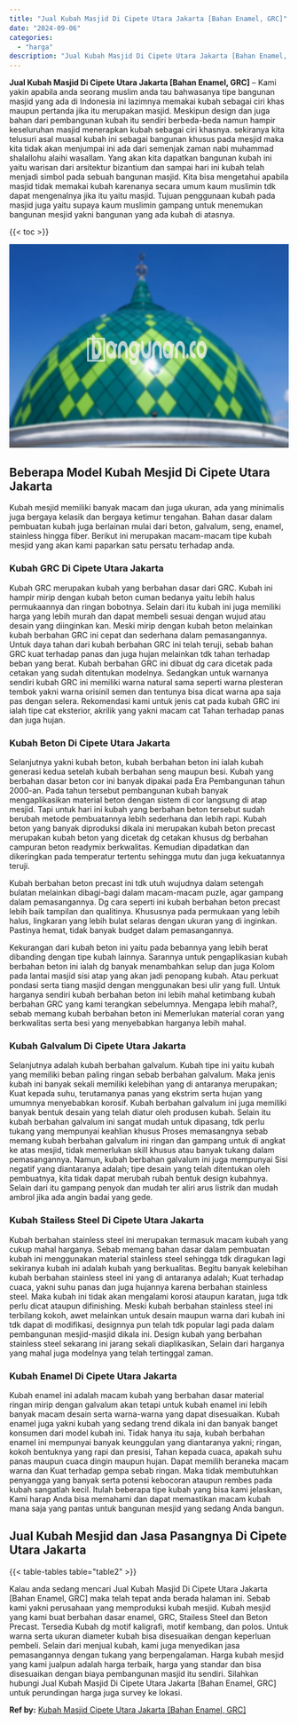 ```yaml
---
title: "Jual Kubah Masjid Di Cipete Utara Jakarta [Bahan Enamel, GRC]"
date: "2024-09-06"
categories: 
  - "harga"
description: "Jual Kubah Masjid Di Cipete Utara Jakarta [Bahan Enamel, GRC]. Kalau anda sedang mencari Jual Kubah Masjid Di Cipete Utara Jakarta [Bahan Enamel, GRC] maka..."
---
```


**Jual Kubah Masjid Di Cipete Utara Jakarta \[Bahan Enamel, GRC\]** – Kami yakin apabila anda seorang muslim anda tau bahwasanya tipe bangunan masjid yang ada di Indonesia ini lazimnya memakai kubah sebagai ciri khas maupun pertanda jika itu merupakan masjid. Meskipun design dan juga bahan dari pembangunan kubah itu sendiri berbeda-beda namun hampir keseluruhan masjid menerapkan kubah sebagai ciri khasnya. sekiranya kita telusuri asal muasal kubah ini sebagai bangunan khusus pada mesjid maka kita tidak akan menjumpai ini ada dari semenjak zaman nabi muhammad shalallohu alaihi wasallam. Yang akan kita dapatkan bangunan kubah ini yaitu warisan dari arsitektur bizantium dan sampai hari ini kubah telah menjadi simbol pada sebuah bangunan masjid. Kita bisa mengetahui apabila masjid tidak memakai kubah karenanya secara umum kaum muslimin tdk dapat mengenalnya jika itu yaitu masjid. Tujuan penggunaan kubah pada masjid juga yaitu supaya kaum muslimin gampang untuk menemukan bangunan mesjid yakni bangunan yang ada kubah di atasnya.

{{< toc >}}

![Jual Kubah Masjid Di Cipete Utara Jakarta [Bahan Enamel, GRC]](/images/jual-kubah-masjid-05.png)

## Beberapa Model Kubah Mesjid Di Cipete Utara Jakarta

Kubah mesjid memiliki banyak macam dan juga ukuran, ada yang minimalis juga bergaya kelasik dan bergaya ketimur tengahan. Bahan dasar dalam pembuatan kubah juga berlainan mulai dari beton, galvalum, seng, enamel, stainless hingga fiber. Berikut ini merupakan macam-macam tipe kubah mesjid yang akan kami paparkan satu persatu terhadap anda.

### Kubah GRC Di Cipete Utara Jakarta

Kubah GRC merupakan kubah yang berbahan dasar dari GRC. Kubah ini hampir mirip dengan kubah beton cuman bedanya yaitu lebih halus permukaannya dan ringan bobotnya. Selain dari itu kubah ini juga memiliki harga yang lebih murah dan dapat membeli sesuai dengan wujud atau desain yang diinginkan kan. Meski mirip dengan kubah beton melainkan kubah berbahan GRC ini cepat dan sederhana dalam pemasangannya. Untuk daya tahan dari kubah berbahan GRC ini telah teruji, sebab bahan GRC kuat terhadap panas dan juga hujan melainkan tdk tahan terhadap beban yang berat. Kubah berbahan GRC ini dibuat dg cara dicetak pada cetakan yang sudah ditentukan modelnya. Sedangkan untuk warnanya sendiri kubah GRC ini memiliki warna natural sama seperti warna plesteran tembok yakni warna orisinil semen dan tentunya bisa dicat warna apa saja pas dengan selera. Rekomendasi kami untuk jenis cat pada kubah GRC ini ialah tipe cat eksterior, akrilik yang yakni macam cat Tahan terhadap panas dan juga hujan.

### Kubah Beton Di Cipete Utara Jakarta

Selanjutnya yakni kubah beton, kubah berbahan beton ini ialah kubah generasi kedua setelah kubah berbahan seng maupun besi. Kubah yang berbahan dasar beton cor ini banyak dipakai pada Era Pembangunan tahun 2000-an. Pada tahun tersebut pembangunan kubah banyak mengaplikasikan material beton dengan sistem di cor langsung di atap mesjid. Tapi untuk hari ini kubah yang berbahan beton tersebut sudah berubah metode pembuatannya lebih sederhana dan lebih rapi. Kubah beton yang banyak diproduksi dikala ini merupakan kubah beton precast merupakan kubah beton yang dicetak dg cetakan khusus dg berbahan campuran beton readymix berkwalitas. Kemudian dipadatkan dan dikeringkan pada temperatur tertentu sehingga mutu dan juga kekuatannya teruji.

Kubah berbahan beton precast ini tdk utuh wujudnya dalam setengah bulatan melainkan dibagi-bagi dalam macam-macam puzle, agar gampang dalam pemasangannya. Dg cara seperti ini kubah berbahan beton precast lebih baik tampilan dan qualitinya. Khususnya pada permukaan yang lebih halus, lingkaran yang lebih bulat selaras dengan ukuran yang di inginkan. Pastinya hemat, tidak banyak budget dalam pemasangannya.

Kekurangan dari kubah beton ini yaitu pada bebannya yang lebih berat dibanding dengan tipe kubah lainnya. Sarannya untuk pengaplikasian kubah berbahan beton ini ialah dg banyak menambahkan selup dan juga Kolom pada lantai masjid sisi atap yang akan jadi penopang kubah. Atau perkuat pondasi serta tiang masjid dengan menggunakan besi ulir yang full. Untuk harganya sendiri kubah berbahan beton ini lebih mahal ketimbang kubah berbahan GRC yang kami terangkan sebelumnya. Mengapa lebih mahal?, sebab memang kubah berbahan beton ini Memerlukan material coran yang berkwalitas serta besi yang menyebabkan harganya lebih mahal.

### Kubah Galvalum Di Cipete Utara Jakarta

Selanjutnya adalah kubah berbahan galvalum. Kubah tipe ini yaitu kubah yang memiliki beban paling ringan sebab berbahan galvalum. Maka jenis kubah ini banyak sekali memiliki kelebihan yang di antaranya merupakan; Kuat kepada suhu, terutamanya panas yang ekstrim serta hujan yang umumnya menyebabkan korosif. Kubah berbahan galvalum ini juga memiliki banyak bentuk desain yang telah diatur oleh produsen kubah. Selain itu kubah berbahan galvalum ini sangat mudah untuk dipasang, tdk perlu tukang yang mempunyai keahlian khusus Proses memasangnya sebab memang kubah berbahan galvalum ini ringan dan gampang untuk di angkat ke atas mesjid, tidak memerlukan skill khusus atau banyak tukang dalam pemasangannya. Namun, kubah berbahan galvalum ini juga mempunyai Sisi negatif yang diantaranya adalah; tipe desain yang telah ditentukan oleh pembuatnya, kita tidak dapat merubah rubah bentuk design kubahnya. Selain dari itu gampang penyok dan mudah ter aliri arus listrik dan mudah ambrol jika ada angin badai yang gede.

### Kubah Stailess Steel Di Cipete Utara Jakarta

Kubah berbahan stainless steel ini merupakan termasuk macam kubah yang cukup mahal harganya. Sebab memang bahan dasar dalam pembuatan kubah ini menggunakan material stainless steel sehingga tdk diragukan lagi sekiranya kubah ini adalah kubah yang berkualitas. Begitu banyak kelebihan kubah berbahan stainless steel ini yang di antaranya adalah; Kuat terhadap cuaca, yakni suhu panas dan juga hujannya karena berbahan stainless steel. Maka kubah ini tidak akan mengalami korosi ataupun karatan, juga tdk perlu dicat ataupun difinishing. Meski kubah berbahan stainless steel ini terbilang kokoh, awet melainkan untuk desain maupun warna dari kubah ini tdk dapat di modifikasi, designnya pun telah tdk popular lagi pada dalam pembangunan mesjid-masjid dikala ini. Design kubah yang berbahan stainless steel sekarang ini jarang sekali diaplikasikan, Selain dari harganya yang mahal juga modelnya yang telah tertinggal zaman.

### Kubah Enamel Di Cipete Utara Jakarta

Kubah enamel ini adalah macam kubah yang berbahan dasar material ringan mirip dengan galvalum akan tetapi untuk kubah enamel ini lebih banyak macam desain serta warna-warna yang dapat disesuaikan. Kubah enamel juga yakni kubah yang sedang trend dikala ini dan banyak banget konsumen dari model kubah ini. Tidak hanya itu saja, kubah berbahan enamel ini mempunyai banyak keunggulan yang diantaranya yakni; ringan, kokoh bentuknya yang rapi dan presisi, Tahan kepada cuaca, apakah suhu panas maupun cuaca dingin maupun hujan. Dapat memilih beraneka macam warna dan Kuat terhadap gempa sebab ringan. Maka tidak membutuhkan penyangga yang banyak serta potensi kebocoran ataupun rembes pada kubah sangatlah kecil. Itulah beberapa tipe kubah yang bisa kami jelaskan, Kami harap Anda bisa memahami dan dapat memastikan macam kubah mana saja yang pantas untuk bangunan mesjid yang sedang Anda bangun.

## Jual Kubah Mesjid dan Jasa Pasangnya Di Cipete Utara Jakarta

{{< table-tables table="table2" >}}

Kalau anda sedang mencari Jual Kubah Masjid Di Cipete Utara Jakarta \[Bahan Enamel, GRC\] maka telah tepat anda berada halaman ini. Sebab kami yakni perusahaan yang memproduksi kubah mesjid. Kubah mesjid yang kami buat berbahan dasar enamel, GRC, Stailess Steel dan Beton Precast. Tersedia Kubah dg motif kaligrafi, motif kembang, dan polos. Untuk warna serta ukuran diameter kubah bisa disesuaikan dengan keperluan pembeli. Selain dari menjual kubah, kami juga menyedikan jasa pemasangannya dengan tukang yang berpengalaman. Harga kubah mesjid yang kami jualpun adalah harga terbaik, harga yang standar dan bisa disesuaikan dengan biaya pembangunan masjid itu sendiri. Silahkan hubungi Jual Kubah Masjid Di Cipete Utara Jakarta \[Bahan Enamel, GRC\] untuk perundingan harga juga survey ke lokasi.

**Ref by:** [Kubah Masjid Cipete Utara Jakarta [Bahan Enamel, GRC]](https://id.wikipedia.org/wiki/Kubah)
